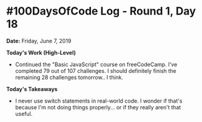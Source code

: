# #100DaysOfCode Log - Round 1, Day 18

**Date:** Friday, June 7, 2019


**Today's Work (High-Level)**
- Continued the "Basic JavaScript" course on freeCodeCamp. I've completed 79 out of 107 challenges. I should definitely finish the remaining 28 challenges tomorrow.. I think.

**Today's Takeaways**
- I never use switch statements in real-world code. I wonder if that's because I'm not doing things properly... or if they really aren't that useful.
